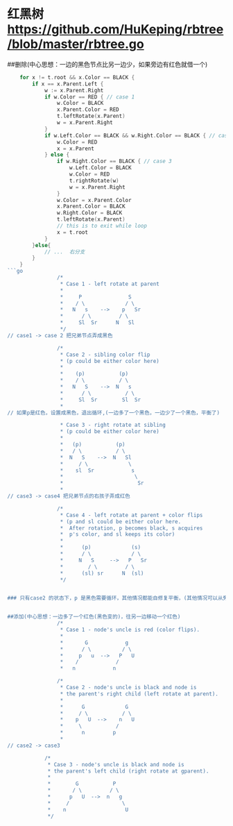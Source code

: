 # 红黑树 https://github.com/HuKeping/rbtree/blob/master/rbtree.go

##删除(中心思想：一边的黑色节点比另一边少，如果旁边有红色就借一个)
```go
	for x != t.root && x.Color == BLACK {
		if x == x.Parent.Left {
			w := x.Parent.Right
			if w.Color == RED { // case 1
				w.Color = BLACK
				x.Parent.Color = RED
				t.leftRotate(x.Parent)
				w = x.Parent.Right
			}
			if w.Left.Color == BLACK && w.Right.Color == BLACK { // case 2
				w.Color = RED
				x = x.Parent
			} else {
				if w.Right.Color == BLACK { // case 3
					w.Left.Color = BLACK
					w.Color = RED
					t.rightRotate(w)
					w = x.Parent.Right
				}
				w.Color = x.Parent.Color
				x.Parent.Color = BLACK
				w.Right.Color = BLACK
				t.leftRotate(x.Parent)
				// this is to exit while loop
				x = t.root
			}
        }else{
            // ...  右分支
        }
    }
```go
				/*
				 * Case 1 - left rotate at parent
				 *
				 *     P               S
				 *    / \             / \
				 *   N   s    -->    p   Sr
				 *      / \         / \
				 *     Sl  Sr      N   Sl
				 */
// case1 -> case 2 把兄弟节点弄成黑色

				/*
				 * Case 2 - sibling color flip
				 * (p could be either color here)
				 *
				 *    (p)           (p)
				 *    / \           / \
				 *   N   S    -->  N   s
				 *      / \           / \
				 *     Sl  Sr        Sl  Sr
				 *
// 如果p是红色，设置成黑色，退出循环,(一边多了一个黑色，一边少了一个黑色，平衡了) 

				 * Case 3 - right rotate at sibling
				 * (p could be either color here)
				 *
				 *   (p)           (p)
				 *   / \           / \
				 *  N   S    -->  N   Sl
				 *     / \             \
				 *    sl  Sr            s
				 *                       \
				 *                        Sr
				 *
// case3 -> case4 把兄弟节点的右孩子弄成红色

    			/*
    			 * Case 4 - left rotate at parent + color flips
    			 * (p and sl could be either color here.
    			 *  After rotation, p becomes black, s acquires
    			 *  p's color, and sl keeps its color)
    			 *
    			 *      (p)             (s)
    			 *      / \             / \
    			 *     N   S     -->   P   Sr
    			 *        / \         / \
    			 *      (sl) sr      N  (sl)
    			 */


### 只有case2 的状态下，p 是黑色需要循环，其他情况都能自修复平衡，(其他情况可以从旁边的节点借一个红色设置成黑色，但是如果都是黑色的情况下没有办法借到)


##添加(中心思想：一边多了一个红色(黑色变的)，往另一边移动一个红色)
				/*
				 * Case 1 - node's uncle is red (color flips).
				 *
				 *       G            g
				 *      / \          / \
				 *     p   u  -->   P   U
				 *    /            /
				 *   n            n

				/*
				 * Case 2 - node's uncle is black and node is
				 * the parent's right child (left rotate at parent).
				 *
				 *      G             G
				 *     / \           / \
				 *    p   U  -->    n   U
				 *     \           /
				 *      n         p
				 *
// case2 -> case3

            /*
			 * Case 3 - node's uncle is black and node is
			 * the parent's left child (right rotate at gparent).
			 *
			 *        G           P
			 *       / \         / \
			 *      p   U  -->  n   g
			 *     /                 \
			 *    n                   U
			 */ 

